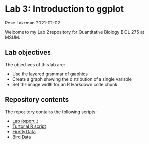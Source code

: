 Lab 3: Introduction to ggplot
================
Rose Lakeman
2021-02-02

Welcome to my Lab 2 repository for Quantitative Biology BIOL 275 at
MSUM.

## Lab objectives

The objectives of this lab are:

  - Use the layered grammar of graphics
  - Create a graph showing the distribution of a single variable
  - Set the image width for an R Markdown code chunk

## Repository contents

The repository contains the following scripts:

  - [Lab Report 3](lab-report.md)
  - [Turtorial R script](turtorial-walk-through.R)
  - [Firefly Data](FireFlies_Data.R)
  - [Bird Data](ebird_data.R)
